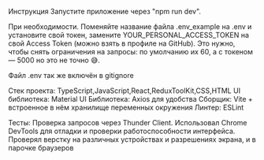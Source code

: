 Инструкция
Запустите приложение через "npm run dev".


При необходимости. Поменяйте название файла .env_example на .env и установите свой токен, замените YOUR_PERSONAL_ACCESS_TOKEN на свой Access Token (можно взять в профиле на GitHub). Это нужно, чтобы снять ограничения на запросы: по умолчанию их 60, а с токеном — 5000 но это не точно 😅.

Файл .env так же включён в gitignore

Стек проекта:
TypeScript,JavaScript,React,ReduxToolKit,CSS,HTML
UI библиотека: Material UI
Библиотека: Axios для удобства
Сборщик: Vite + встроенное в нём хранилище переменных окружения
Линтер: ESLint

Тесты:
Проверка запросов через Thunder Client.
Использовал Chrome DevTools для отладки и проверки работоспособности интерфейса.
Проверял верстку на различных устройствах и разрешениях экрана, и в парочке браузеров
